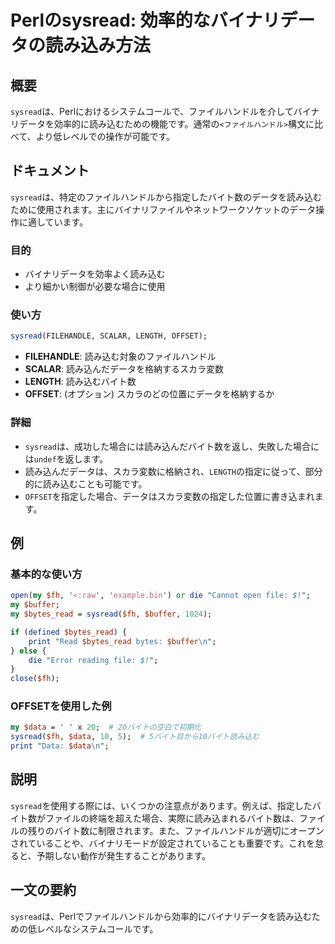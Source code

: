 <!--
Meta Description: # Perlのsysread: 効率的なバイナリデータの読み込み方法 ## 概要 `sysread`は、Perlにおけるシステムコールで、ファイルハンドルを介してバイナリデータを効率的に読み込むための機能です。通常の`<ファイルハンドル>`構文に比べて、より低レベルでの操作が可能です。 ## ドキュ...
Meta Keywords: sysread, data, perl, length, offset
-->

# Perlのsysread: 効率的なバイナリデータの読み込み方法

## 概要
`sysread`は、Perlにおけるシステムコールで、ファイルハンドルを介してバイナリデータを効率的に読み込むための機能です。通常の`<ファイルハンドル>`構文に比べて、より低レベルでの操作が可能です。

## ドキュメント
`sysread`は、特定のファイルハンドルから指定したバイト数のデータを読み込むために使用されます。主にバイナリファイルやネットワークソケットのデータ操作に適しています。

### 目的
- バイナリデータを効率よく読み込む
- より細かい制御が必要な場合に使用

### 使い方
```perl
sysread(FILEHANDLE, SCALAR, LENGTH, OFFSET);
```

- **FILEHANDLE**: 読み込む対象のファイルハンドル
- **SCALAR**: 読み込んだデータを格納するスカラ変数
- **LENGTH**: 読み込むバイト数
- **OFFSET**: (オプション) スカラのどの位置にデータを格納するか

### 詳細
- `sysread`は、成功した場合には読み込んだバイト数を返し、失敗した場合には`undef`を返します。
- 読み込んだデータは、スカラ変数に格納され、`LENGTH`の指定に従って、部分的に読み込むことも可能です。
- `OFFSET`を指定した場合、データはスカラ変数の指定した位置に書き込まれます。

## 例
### 基本的な使い方
```perl
open(my $fh, '<:raw', 'example.bin') or die "Cannot open file: $!";
my $buffer;
my $bytes_read = sysread($fh, $buffer, 1024);

if (defined $bytes_read) {
    print "Read $bytes_read bytes: $buffer\n";
} else {
    die "Error reading file: $!";
}
close($fh);
```

### OFFSETを使用した例
```perl
my $data = ' ' x 20;  # 20バイトの空白で初期化
sysread($fh, $data, 10, 5);  # 5バイト目から10バイト読み込む
print "Data: $data\n";
```

## 説明
`sysread`を使用する際には、いくつかの注意点があります。例えば、指定したバイト数がファイルの終端を超えた場合、実際に読み込まれるバイト数は、ファイルの残りのバイト数に制限されます。また、ファイルハンドルが適切にオープンされていることや、バイナリモードが設定されていることも重要です。これを怠ると、予期しない動作が発生することがあります。

## 一文の要約
`sysread`は、Perlでファイルハンドルから効率的にバイナリデータを読み込むための低レベルなシステムコールです。